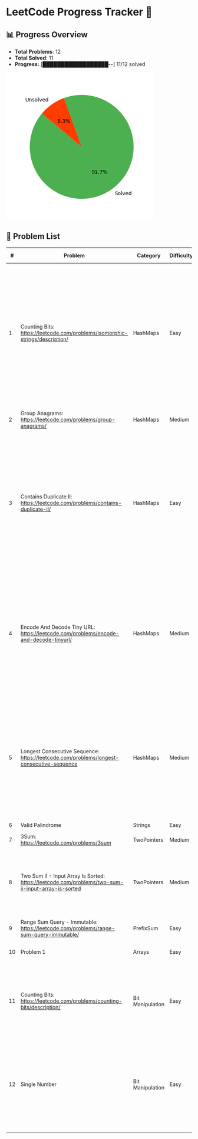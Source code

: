 # LeetCode Progress Tracker 🚀

## 📊 Progress Overview
- **Total Problems**: 12
- **Total Solved**: 11
- **Progress:** [██████████████████--] 11/12 solved

![Progress Chart](progress_chart.png)

## 📌 Problem List
| #  | Problem | Category | Difficulty | Time Taken | Attempts | Hints Used | Notes | Status |
|----|---------|----------|------------|------------|----------|------------|-------|--------|
| 1 | Counting Bits: https://leetcode.com/problems/isomorphic-strings/description/ | HashMaps | Easy | 20 min | 2 | Yes | Use a hashmap to store the mapping of characters from s to t. If a character in s is already in the hashmap, check if the mapping is the same as the current character in t. If not, return False. If the current character in t is already in the hashmap, return False. Otherwise, add the mapping to the hashmap. | Solved |
| 2 | Group Anagrams: https://leetcode.com/problems/group-anagrams/ | HashMaps | Medium | 40 min | 5 | Yes | Store in the hash_map all anagram by using the word sorted as key. | Solved |
| 3 | Contains Duplicate II: https://leetcode.com/problems/contains-duplicate-ii/ | HashMaps | Easy | 20 min | 2 | No | Use a hashmap to implement the solution in O(n) time. Store the index of the last occurence of each number in the hashmap. If the difference between the current index and the last occurence is less than or equal to k, return True. Otherwise, update the last occurence of the number in the hashmap. | Solved |
| 4 | Encode And Decode Tiny URL: https://leetcode.com/problems/encode-and-decode-tinyurl/ | HashMaps | Medium | 8 min | 1 | No | Use a dictionnary to store the correspondance between the encoded key and the long url. This code can be improve by adding an other hash_map to verify if the url hasn't already encoded, and by verifying if the key wasn't already used even tough the probability is very low. | Solved |
| 5 | Longest Consecutive Sequence: https://leetcode.com/problems/longest-consecutive-sequence | HashMaps | Medium | 15 min | 1 | No | Use a set to store unique values from the input list for O(1) lookups. Iterate through the set and only start counting sequences from numbers that have no predecessor (num - 1 not in set). Expand the sequence by counting consecutive numbers (num + 1) in the set. | Solved |
| 6 | Valid Palindrome | Strings | Easy | 15 min | 2 | No | None | Solved |
| 7 | 3Sum: https://leetcode.com/problems/3sum | TwoPointers | Medium | 34 min | 2 | Yes |  | Solved |
| 8 | Two Sum II - Input Array Is Sorted: https://leetcode.com/problems/two-sum-ii-input-array-is-sorted | TwoPointers | Medium | 10 min | 2 | Yes | Use two pointers, one at the start and one at the end. Move the pointers left or right based on the sum, taking advantage of the sorted order of the array. | Solved |
| 9 | Range Sum Query - Immutable: https://leetcode.com/problems/range-sum-query-immutable/ | PrefixSum | Easy | 20 min | 1 | No |  | Solved |
| 10 | Problem 1 | Arrays | Easy | 15 min | 1 | No | Used a dictionary to store seen numbers. | Unsolved |
| 11 | Counting Bits: https://leetcode.com/problems/counting-bits/description/ | Bit Manipulation | Easy | 20 min | 1 | Yes | Used a helper function to count the number of 1 bits in a number. Use the operation n & (n - 1) to count the number of 1 bits in a number. | Solved |
| 12 | Single Number | Bit Manipulation | Easy | 5 min | 1 | No | Used XOR to solve the problem. It permits us to find the unique number in the list. Why ? Because XOR of a number with itself is 0. So, if we XOR all the numbers in the list, we will be left with the unique number. | Solved |
